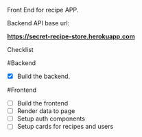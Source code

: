 Front End for recipe APP.

Backend API base url:

**https://secret-recipe-store.herokuapp.com**

Checklist

#Backend

- [x] Build the backend.

#Frontend

- [ ] Build the frontend
- [ ] Render data to page
- [ ] Setup auth components
- [ ] Setup cards for recipes and users
